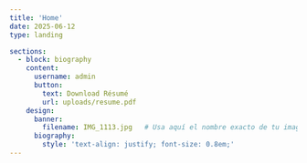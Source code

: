 ```yaml
---
title: 'Home'
date: 2025-06-12
type: landing

sections:
  - block: biography
    content:
      username: admin
      button:
        text: Download Résumé
        url: uploads/resume.pdf
    design:
      banner:
        filename: IMG_1113.jpg   # Usa aquí el nombre exacto de tu imagen
      biography:
        style: 'text-align: justify; font-size: 0.8em;'
---
```

